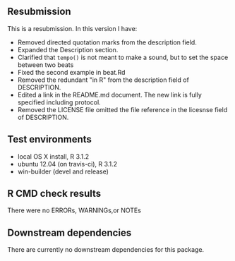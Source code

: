 ## Resubmission
This is a resubmission. In this version I have:

* Removed directed quotation marks from the description field.
* Expanded the Description section.
* Clarified that `tempo()` is not meant to make a sound, but to set the space between two beats
* Fixed the second example in beat.Rd
* Removed the redundant "in R" from the description field of DESCRIPTION.
* Edited a link in the README.md document. The new link is fully specified including protocol.
* Removed the LICENSE file omitted the file reference in the licesnse field of DESCRIPTION.

## Test environments
* local OS X install, R 3.1.2
* ubuntu 12.04 (on travis-ci), R 3.1.2
* win-builder (devel and release)

## R CMD check results
There were no ERRORs, WARNINGs,or NOTEs

## Downstream dependencies
There are currently no downstream dependencies for this package.